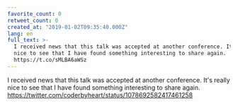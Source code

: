 ```yaml
---
favorite_count: 0
retweet_count: 0
created_at: "2019-01-02T09:35:40.000Z"
lang: en
full_text: >-
  I received news that this talk was accepted at another conference. It's really
  nice to see that I have found something interesting to share again.
  https://t.co/sMLBA6aWSz
---
```


I received news that this talk was accepted at another conference. It's really
nice to see that I have found something interesting to share again.
<https://twitter.com/coderbyheart/status/1078692582417461258>
